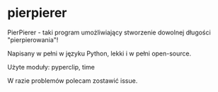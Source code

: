 # pierpierer
PierPierer - taki program umożliwiający stworzenie dowolnej długości "pierpierowania"!


Napisany w pełni w języku Python, lekki i w pełni open-source.

Użyte moduły: pyperclip, time

W razie problemów polecam zostawić issue.

